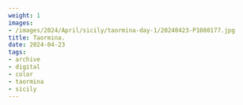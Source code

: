 ```yaml
---
weight: 1
images:
- /images/2024/April/sicily/taormina-day-1/20240423-P1080177.jpg
title: Taormina.
date: 2024-04-23
tags:
- archive
- digital
- color
- taormina
- sicily
---
```


